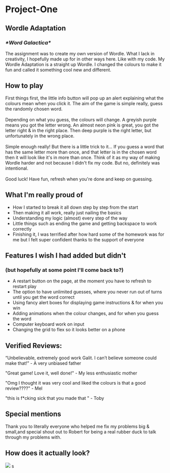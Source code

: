 # Project-One

## Wordle Adaptation

### _\*Word Galactica\*_

The assignment was to create my own version of Wordle. What I lack in creativity, I hopefully made up for in other ways here. Like with my code. My Wordle Adaptation is a straight up Wordle. I changed the colours to make it fun and called it something cool new and different.

## How to play

First things first, the little info button will pop up an alert explaining what the colours mean when you click it. The aim of the game is simple really, guess the randomly chosen word. \
\
Depending on what you guess, the colours will change. A greyish purple means you got the letter wrong. An almost neon pink is great, you got the letter right & in the right place. Then deep purple is the right letter, but unfortunately in the wrong place.
\
\
Simple enough really! But there is a little trick to it... If you guess a word that has the same letter more than once, and that letter is in the chosen word then it will look like it's in more than once. Think of it as my way of making Wordle harder and not because I didn't fix my code. But no, definitely was intentional.
\
\
Good luck! Have fun, refresh when you're done and keep on guessing.

## What I'm really proud of

- How I started to break it all down step by step from the start
- Then making it all work, really just nailing the basics
- Understanding my logic (almost) every step of the way
- Little things such as ending the game and getting backspace to work correctly
- Finishing it, I was terrified after how hard some of the homework was for me but I felt super confident thanks to the support of everyone

## Features I wish I had added but didn't

### (but hopefully at some point I'll come back to?)

- A restart button on the page, at the moment you have to refresh to restart play
- The option to have unlimited guesses, where you never run out of turns until you get the word correct
- Using fancy alert boxes for displaying game instructions & for when you win
- Adding animations when the colour changes, and for when you guess the word
- Computer keyboard work on input
- Changing the grid to flex so it looks better on a phone

## Verified Reviews:

“Unbelievable, extremely good work Galit. I can’t believe someone could make that!” - A very unbiased father

"Great game! Love it, well done!" - My less enthusiastic mother

"Omg I thought it was very cool and liked the colours is that a good review????" - Mel

"this is f\*cking sick that you made that " - Toby

## Special mentions

Thank you to literally everyone who helped me fix my problems big & small,and special shout out to Robert for being a real rubber duck to talk through my problems with.

## How does it actually look?

![](https://i.ibb.co/HND62tY/Screen-Shot-2023-03-30-at-10-12-35-pm.png)
s
